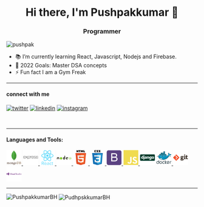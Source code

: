 

<!--
**PushpakkumarBH/PushpakkumarBH** is a ✨ _special_ ✨ repository because its `README.md` (this file) appears on your GitHub profile.

Here are some ideas to get you started:

- 🔭 I’m currently working on ...
- 🌱 I’m currently learning ...
- 👯 I’m looking to collaborate on ...
- 🤔 I’m looking for help with ...
- 💬 Ask me about ...
- 📫 How to reach me: ...
- 😄 Pronouns: ...
- ⚡ Fun fact: ...
-->
<h1 align="center">Hi there, I'm Pushpakkumar 👋</h1>
<h3 align="center">Programmer</h3>



<p align="left"> 
<img src="https://komarev.com/ghpvc/?username=themohitgupta&label=Profile%20views&color=0e75b6&style=flat" alt="pushpak"/>
</p>


- 📚 I’m currently learning React, Javascript, Nodejs and Firebase.
- 🥅 2022 Goals: Master DSA concepts
- ⚡ Fun fact I am a Gym Freak

---
#### connect with me

<a href="https://twitter.com/pushpak696" target="_blank"><img align="center" src="https://cdn.jsdelivr.net/npm/simple-icons@3.0.1/icons/twitter.svg" alt="twitter" height="30" width="40"/></a>
<a href="https://www.linkedin.com/in/pushpakkumar-bh-4555a11b0/" target="_blank"><img align="center" src="https://cdn.jsdelivr.net/npm/simple-icons@3.0.1/icons/linkedin.svg" alt="linkedin" height="30" width="40" /></a>
<a href="https://www.instagram.com/pushpakkumar_bh/" target="_blank"><img align="center" src="https://cdn.jsdelivr.net/npm/simple-icons@3.0.1/icons/instagram.svg" alt="instagram" height="30" width="40" /></a>

<br>

---

#### Languages and Tools:

<p align="left"> 

<a href="https://www.mongodb.com/" target="_blank"> <img src="images/mongodb.svg" alt="mongodb" width="40" height="40"/> </a> 
<a href="https://expressjs.com" target="_blank"> <img src="images/express.svg" alt="express" width="40" height="40"/> </a>
<a href="https://reactjs.org/" target="_blank"> <img src="images/react.svg" alt="react" width="40" height="40"/> </a>
<a href="https://nodejs.org" target="_blank"> <img src="images/nodejs.svg" alt="nodejs" width="40" height="40"/> </a> 
<a href="https://developer.mozilla.org/en-US/docs/Web/HTML" target="_blank"> <img src="images/html5.svg" alt="html5" width="40" height="40"/> </a>
<a href="https://developer.mozilla.org/en-US/docs/Web/CSS" target="_blank"> <img src="images/css3.svg" alt="css3" width="40" height="40"/> </a>
<a href="https://getbootstrap.com" target="_blank"> <img src="images/bootstrap.svg" alt="bootstrap" width="40" height="40"/> </a> 
<a href="https://developer.mozilla.org/en-US/docs/Web/JavaScript" target="_blank"> <img src="images/javascript.svg" alt="javascript" width="40" height="40"/> </a>
<a href="https://www.djangoproject.com/" target="_black"> <img src="images/django.svg" alt="django" width="40" height="40"/></a>
<a href="https://www.docker.com/" target="_blank"> <img src="images/docker.svg" alt="docket" width="40" height="40"/> </a> 
<a href="https://git-scm.com/" target="_blank"> <img src="images/git.svg" alt="git" width="40" height="40"/> </a>
<a href="#" target="_blank"> <img src="images/visualstudio.svg" alt="git" width="40" height="40"/> </a>

</p>

---

<p>
<img align="left" src="https://github-readme-stats.vercel.app/api/top-langs?username=PushpakkumarBH&show_icons=true&locale=en&layout=compact" alt="PushpakkumarBH" />
</p>

<p>
&nbsp;<img align="center" src="https://github-readme-stats.vercel.app/api?username=PushpakkumarBH&show_icons=true&locale=en" alt="PudhpskkumarBH" >
</p>
